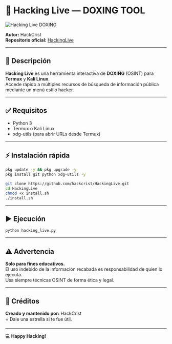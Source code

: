 # 🚀 Hacking Live — DOXING TOOL

![Hacking Live DOXING](banner.png)

**Autor:** HackCrist  
**Repositorio oficial:** [HackingLive](https://github.com/hackcrist/HackingLive.git)

---

## 📌 Descripción

**Hacking Live** es una herramienta interactiva de **DOXING** (OSINT) para **Termux** y **Kali Linux**.  
Accede rápido a múltiples recursos de búsqueda de información pública mediante un menú estilo hacker.

---

## ✅ Requisitos

- Python 3
- Termux o Kali Linux
- xdg-utils (para abrir URLs desde Termux)

---

## ⚡ Instalación rápida

```bash
pkg update -y && pkg upgrade -y
pkg install git python xdg-utils -y

git clone https://github.com/hackcrist/HackingLive.git
cd HackingLive
chmod +x install.sh
./install.sh
```

---

## ▶️ Ejecución

```bash
python hacking_live.py
```

---

## ⚠️ Advertencia

**Solo para fines educativos.**  
El uso indebido de la información recabada es responsabilidad de quien lo ejecuta.  
Usa siempre técnicas OSINT de forma ética y legal.

---

## 🙌 Créditos

**Creado y mantenido por:** HackCrist  
⭐ Dale una estrella si te fue útil.

---

💻 **Happy Hacking!**
